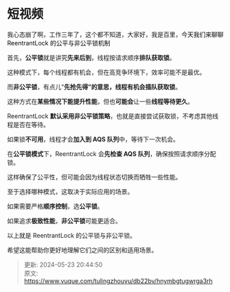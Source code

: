 # 短视频

我心态崩了啊，工作三年了，这个都不知道，大家好，我是百里，<font style="color:rgb(6, 6, 7);">今天我们来聊聊 ReentrantLock 的公平与非公平锁机制</font>

首先，**公平锁**就是讲究**先来后到**，线程按请求顺序**排队获取锁**。

这种模式下，每个线程都有机会，但在高竞争环境下，效率可能不是最优。

而**非公平锁**，有点儿“**先抢先得”**的意思，线程有机会**插队获取锁**。

这种方式在**某些情况下能提升性能**，但也**可能会**让一些**线程等待更久**。

ReentrantLock **默认采用非公平锁策略**，也就是直接尝试获取锁，不考虑其他线程是否在等待。

如果锁**不可用**，线程才会**加入到 AQS 队列**中，等待下一次机会。

在**公平锁模式**下，ReentrantLock 会**先检查 AQS 队列**，确保按照请求顺序分配锁。

这样确保了公平性，但可能会因为线程状态切换而牺牲一些性能。

至于选择哪种模式，这取决于实际应用的场景。

如果需要严格**顺序控制**，选**公平锁**。

如果追求**极致性能**，**非公平锁**可能更适合。

以上就是 ReentrantLock 的公平锁与非公平锁。

希望这能帮助你更好地理解它们之间的区别和适用场景。



> 更新: 2024-05-23 20:44:50  
> 原文: <https://www.yuque.com/tulingzhouyu/db22bv/hnymbgtugwrga3rh>